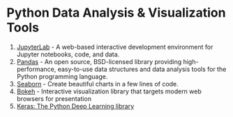 # Python Data Analysis & Visualization Tools

1. [JupyterLab](https://jupyter.org/install) - A web-based interactive development environment for Jupyter notebooks, code, and data.
1. [Pandas](https://pandas.pydata.org/) - An open source, BSD-licensed library providing high-performance, easy-to-use data structures and data analysis tools for the Python programming language.
1. [Seaborn](https://seaborn.pydata.org/index.html) - Create beautiful charts in a few lines of code.
1. [Bokeh](https://bokeh.pydata.org/en/latest/) - Interactive visualization library that targets modern web browsers for presentation
1. [Keras: The Python Deep Learning library](https://keras.io/#you-have-just-found-keras)

